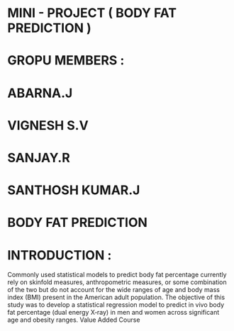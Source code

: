 # MINI - PROJECT ( BODY FAT PREDICTION )

# GROPU MEMBERS :
# ABARNA.J
# VIGNESH S.V
# SANJAY.R
# SANTHOSH KUMAR.J

# BODY FAT PREDICTION

# INTRODUCTION :
Commonly used statistical models to predict body fat percentage currently rely on skinfold measures, anthropometric measures, or some combination of the two but do not account for the wide ranges of age and body mass index (BMI) present in the American adult population. The objective of this study was to develop a statistical regression model to predict in vivo body fat percentage (dual energy X‐ray) in men and women across significant age and obesity ranges.
Value Added Course


